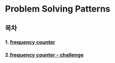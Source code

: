 # Problem Solving Patterns

## 목차

### 1. [frequency counter](https://github.com/HyeonJu-C/problem-solving-pattern/blob/main/frequency-counter.js)

### 2.[frequency counter - challenge](https://github.com/HyeonJu-C/problem-solving-pattern/blob/main/frequency-counter-annagram.js)
